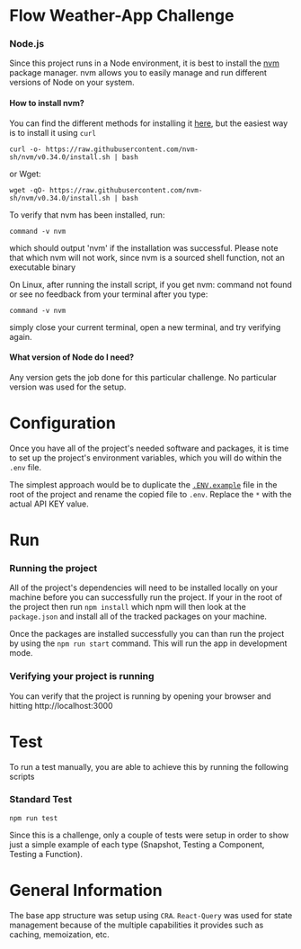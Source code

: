 # Flow Weather-App Challenge

### Node.js

Since this project runs in a Node environment, it is best to install the [nvm](https://github.com/nvm-sh/nvm#installation-and-update) package manager. nvm allows you to easily manage and run different versions of Node on your system.

#### How to install nvm?

You can find the different methods for installing it [here](https://github.com/nvm-sh/nvm#installation-and-update), but the easiest way is to install it using `curl`

```
curl -o- https://raw.githubusercontent.com/nvm-sh/nvm/v0.34.0/install.sh | bash
```

or Wget:

```
wget -qO- https://raw.githubusercontent.com/nvm-sh/nvm/v0.34.0/install.sh | bash
```

To verify that nvm has been installed, run:

```
command -v nvm
```

which should output 'nvm' if the installation was successful. Please note that which nvm will not work, since nvm is a sourced shell function, not an executable binary

On Linux, after running the install script, if you get nvm: command not found or see no feedback from your terminal after you type:

```
command -v nvm
```

simply close your current terminal, open a new terminal, and try verifying again.

#### What version of Node do I need?

Any version gets the job done for this particular challenge. No particular version was used for the setup.

# Configuration

Once you have all of the project's needed software and packages, it is time to set up the project's environment variables, which you will do within the `.env` file.

The simplest approach would be to duplicate the [`.ENV.example`](.ENV.example) file in the root of the project and rename the copied file to `.env`. Replace the `*` with the actual API KEY value.

# Run

### Running the project

All of the project's dependencies will need to be installed locally on your machine before you can successfully run the project. If your in the root of the project then run `npm install` which npm will then look at the `package.json` and install all of the tracked packages on your machine.

Once the packages are installed successfully you can than run the project by using the `npm run start` command. This will run the app in development mode.

### Verifying your project is running

You can verify that the project is running by opening your browser and hitting http://localhost:3000

# Test

To run a test manually, you are able to achieve this by running the following scripts

### Standard Test

`npm run test`

Since this is a challenge, only a couple of tests were setup in order to show just a simple example of each type (Snapshot, Testing a Component, Testing a Function).


# General Information

The base app structure was setup using `CRA`.
`React-Query` was used for state management because of the multiple capabilities it provides such as caching, memoization, etc.
